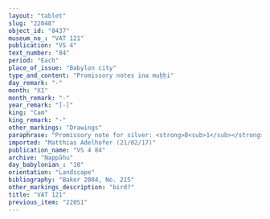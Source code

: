 ```yaml
---
layout: "tablet"
slug: "22048"
object_id: "8437"
museum_no_: "VAT 121"
publication: "VS 4"
text_number: "84"
period: "Each"
place_of_issue: "Babylon city"
type_and_content: "Promissory notes ina muẖẖi"
day_remark: "-"
month: "XI"
month_remark: "-"
year_remark: "[-]"
king: "Cam"
king_remark: "-"
other_markings: "Drawings"
paraphrase: "Promissory note for silver: <strong>B<sub>1</sub></strong>&nbsp;and <strong>B<sub>2</sub></strong> owe <strong>A</strong>&nbsp;[x shekels of si]lver which is the credit owed by <strong>C</strong>. They are to pay in &Scaron;abāṭu (XI). Each party has taken a copy. 2 witnesses and the scribe (Qī&scaron;ti-Marduk/&Scaron;ūzubu//Kānik-bābi).<br /> &nbsp;<br /> <strong>A</strong> = Iddin-Nab&ucirc;/Nab&ucirc;-bān-zēri//Nappāhu; <strong>B<sub>1</sub></strong>&nbsp;= Nab&ucirc;-zēru-iddin/Nab&ucirc;-u&scaron;allim//Irˀanni; <strong>B<sub>2</sub></strong>&nbsp;= Iddia/Nab&ucirc;-u&scaron;allim//Irˀanni (brother of <strong>B<sub>1</sub></strong>); <strong>C</strong>&nbsp;= Nab&ucirc;-u&scaron;allim//Irˀanni (father of <strong>B<sub>1</sub></strong>&nbsp;and <strong>B<sub>2</sub></strong>)<br /> &nbsp;"
imported: "Matthias Adelhofer (21/02/17)"
publication_name: "VS 4 84"
archive: "Nappāhu"
day_babylonian_: "10"
orientation: "Landscape"
bibliography: "Baker 2004, No. 215"
other_markings_description: "bird?"
title: "VAT 121"
previous_item: "22051"
---
```

